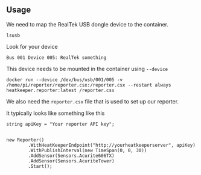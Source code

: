 ## Usage

We need to map the RealTek USB dongle device to the container.

```
lsusb
```

Look for your device

```
Bus 001 Device 005: RealTek something
```

This device needs to be mounted in the container using `--device`

```
docker run --device /dev/bus/usb/001/005 -v /home/pi/reporter/reporter.csx:/reporter.csx --restart always heatkeeper.reporter:latest /reporter.csx
```

We also need the `reporter.csx` file that is used to set up our reporter.

It typically looks like something like this

```
string apiKey = "Your reporter API key";


new Reporter()
        .WithHeatKeeperEndpoint("http://yourheatkeeperserver", apiKey)
        .WithPublishInterval(new TimeSpan(0, 0, 30))
        .AddSensor(Sensors.Acurite606TX)
        .AddSensor(Sensors.AcuriteTower)
        .Start();
```
